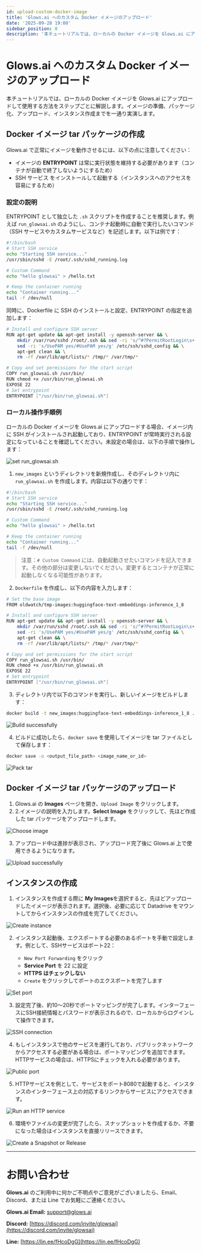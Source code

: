 ```yaml
---
id: upload-custom-docker-image
title: 'Glows.ai へのカスタム Docker イメージのアップロード'
date: '2025-09-28 19:00'
sidebar_position: 8
description: '本チュートリアルでは、ローカルの Docker イメージを Glows.ai にアップロードして使用する方法をステップごとに解説します。イメージの準備、パッケージ化、アップロード、インスタンス作成までを一通り実演します。'
---
```


# Glows.ai へのカスタム Docker イメージのアップロード

本チュートリアルでは、ローカルの Docker イメージを Glows.ai にアップロードして使用する方法をステップごとに解説します。イメージの準備、パッケージ化、アップロード、インスタンス作成までを一通り実演します。

## Docker イメージ tar パッケージの作成

Glows.ai で正常にイメージを動作させるには、以下の点に注意してください：

- イメージの **ENTRYPOINT** は常に実行状態を維持する必要があります（コンテナが自動で終了しないようにするため）
- SSH サービス をインストールして起動する（インスタンスへのアクセスを容易にするため）
  
### 設定の説明

ENTRYPOINT として独立した `.sh` スクリプトを作成することを推奨します。例えば `run_glowsai.sh` のようにし、コンテナ起動時に自動で実行したいコマンド（SSH サービスやカスタムサービスなど）を記述します。以下は例です：

```bash
#!/bin/bash
# Start SSH service
echo "Starting SSH service..."
/usr/sbin/sshd -E /root/.ssh/sshd_running.log

# Custom Command
echo "hello glowsai" > /hello.txt

# Keep the container running
echo "Container running..."
tail -f /dev/null
```

同時に、Dockerfile に SSH のインストールと設定、ENTRYPOINT の指定を追加します：

```bash
# Install and configure SSH server
RUN apt-get update && apt-get install -y openssh-server && \
    mkdir /var/run/sshd /root/.ssh && sed -ri 's/^#?PermitRootLogin\s+.*/PermitRootLogin yes/' /etc/ssh/sshd_config && \
    sed -ri 's/UsePAM yes/#UsePAM yes/g' /etc/ssh/sshd_config && \
    apt-get clean && \
    rm -rf /var/lib/apt/lists/* /tmp/* /var/tmp/*

# Copy and set permissions for the start script
COPY run_glowsai.sh /usr/bin/
RUN chmod +x /usr/bin/run_glowsai.sh
EXPOSE 22
# Set entrypoint
ENTRYPOINT ["/usr/bin/run_glowsai.sh"]
```

### ローカル操作手順例

ローカルの Docker イメージを Glows.ai にアップロードする場合、イメージ内に SSH がインストールされ起動しており、ENTRYPOINT が常時実行される設定になっていることを確認してください。未設定の場合は、以下の手順で操作します：

![set run_glowsai.sh](../../../../../docs/docs-images/upload-docker-image/01.png)

1. `new_images` というディレクトリを新規作成し、そのディレクトリ内に `run_glowsai.sh` を作成します。内容は以下の通りです：

```bash
#!/bin/bash
# Start SSH service
echo "Starting SSH service..."
/usr/sbin/sshd -E /root/.ssh/sshd_running.log

# Custom Command
echo "hello glowsai" > /hello.txt

# Keep the container running
echo "Container running..."
tail -f /dev/null
```

> 注意：`# Custom Command` には、自動起動させたいコマンドを記入できます。その他の部分は変更しないでください。変更するとコンテナが正常に起動しなくなる可能性があります。

2. `Dockerfile` を作成し、以下の内容を入力します：

```bash
# Set the base image
FROM oldwatch/tmp-images:huggingface-text-embeddings-inference_1_8

# Install and configure SSH server
RUN apt-get update && apt-get install -y openssh-server && \
    mkdir /var/run/sshd /root/.ssh && sed -ri 's/^#?PermitRootLogin\s+.*/PermitRootLogin yes/' /etc/ssh/sshd_config && \
    sed -ri 's/UsePAM yes/#UsePAM yes/g' /etc/ssh/sshd_config && \
    apt-get clean && \
    rm -rf /var/lib/apt/lists/* /tmp/* /var/tmp/*

# Copy and set permissions for the start script
COPY run_glowsai.sh /usr/bin/
RUN chmod +x /usr/bin/run_glowsai.sh
EXPOSE 22
# Set entrypoint
ENTRYPOINT ["/usr/bin/run_glowsai.sh"]
```

3. ディレクトリ内で以下のコマンドを実行し、新しいイメージをビルドします：

```bash
docker build -t new_images:huggingface-text-embeddings-inference_1_8 .
```

![Build successfully](../../../../../docs/docs-images/upload-docker-image/02.png)

4. ビルドに成功したら、`docker save` を使用してイメージを tar ファイルとして保存します：

```bash
docker save -o <output_file_path> <image_name_or_id>
```

![Pack tar ](../../../../../docs/docs-images/upload-docker-image/03.png)

## Docker イメージ tar パッケージのアップロード

1. Glows.ai の **Images** ページを開き、`Upload Image` をクリックします。
2. 2.イメージの説明を入力します。**Select Image** をクリックして、先ほど作成した tar パッケージをアップロードします。

![Choose image](../../../../../docs/docs-images/upload-docker-image/04.png)

3. アップロード中は進捗が表示され、アップロード完了後に Glows.ai 上で使用できるようになります。

![Upload successfully](../../../../../docs/docs-images/upload-docker-image/05.png)

## インスタンスの作成

1. インスタンスを作成する際に **My Images**を選択すると、先ほどアップロードしたイメージが表示されます。選択後、必要に応じて Datadrive をマウントしてからインスタンスの作成を完了してください。

![Create instance](../../../../../docs/docs-images/upload-docker-image/06.png)

2. インスタンス起動後、エクスポートする必要のあるポートを手動で設定します。例として、SSHサービスはポート22：

   - `New Port Forwarding` をクリック
   - **Service Port** を 22 に設定
   - **HTTPS はチェックしない**
   - `Create` をクリックしてポートのエクスポートを完了します

![Set port](../../../../../docs/docs-images/upload-docker-image/07.png)

3. 設定完了後、約10～20秒でポートマッピングが完了します。インターフェースにSSH接続情報とパスワードが表示されるので、ローカルからログインして操作できます。

![SSH connection](../../../../../docs/docs-images/upload-docker-image/08.png)

4. もしインスタンスで他のサービスを運行しており、パブリックネットワークからアクセスする必要がある場合は、ポートマッピングを追加できます。HTTPサービスの場合は、HTTPSにチェックを入れる必要があります。

![Public port](../../../../../docs/docs-images/upload-docker-image/09.png)

5. HTTPサービスを例として、サービスをポート8080で起動すると、インスタンスのインターフェース上の対応するリンクからサービスにアクセスできます。

![Run an HTTP service](../../../../../docs/docs-images/upload-docker-image/10.png)

6. 環境やファイルの変更が完了したら、スナップショットを作成するか、不要になった場合はインスタンスを直接リリースできます。

![Create a Snapshot or Release](../../../../../docs/docs-images/upload-docker-image/11.png)

---

# お問い合わせ

**Glows.ai** のご利用中に何かご不明点やご意見がございましたら、Email、Discord、または Line でお気軽にご連絡ください。

**Glows.ai Email:** [support@glows.ai](mailto:support@glows.ai)

**Discord:** [https://discord.com/invite/glowsai](https://discord.com/invite/glowsai)

**Line:** [https://lin.ee/fHcoDgG](https://lin.ee/fHcoDgG)
